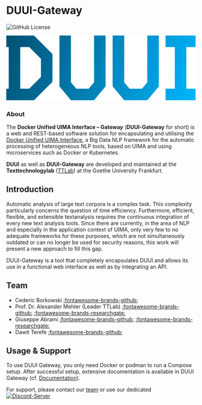 # DUUI-Gateway

![GitHub License](https://img.shields.io/github/license/Texttechnologylab/DUUI-Gateway)

![DUUIGatewayImage](images/DUUI.svg)

### About
The **Docker Unified UIMA Interface – Gateway** (**DUUI-Gateway** for short) is a web and REST-based software solution for encapsulating and utilising the [Docker Unified UIMA Interface](https://github.com/texttechnologylab/DockerUnifiedUIMAInterface), a Big Data NLP framework for the automatic processing of heterogeneous NLP tools, based on UIMA and using microservices such as Docker or Kubernetes.

**DUUI** as well as **DUUI-Gateway** are developed and maintained at the **Texttechnologylab** ([TTLab](https://www.texttechnologylab.org/)) at the Goethe University Frankfurt.


## Introduction

Automatic analysis of large text corpora is a complex task. This complexity particularly concerns the question of time efficiency. Furthermore, efficient, flexible, and extensible textanalysis requires the continuous integration of every new text analysis tools. Since there are currently, in the area of NLP and especially in the application context of UIMA, only very few to no adequate frameworks for these purposes, which are not simultaneously outdated or can no longer be used for security reasons, this work will present a new approach to fill this gap.

DUUI-Gateway is a tool that completely encapsulates DUUI and allows its use in a functional web interface as well as by integrating an API.


## Team

- Cederic Borkowski [:fontawesome-brands-github:](https://github.com/CedricBorko)
- Prof. Dr. Alexander Mehler (Leader TTLab) [:fontawesome-brands-github:](https://github.com/amehler) [:fontawesome-brands-researchgate:](https://www.researchgate.net/profile/Alexander-Mehler-2)
- Giuseppe Abrami [:fontawesome-brands-github:](https://github.com/abrami) [:fontawesome-brands-researchgate:](https://www.researchgate.net/profile/Giuseppe-Abrami)
- Dawit Terefe [:fontawesome-brands-github:](https://github.com/dterefe)
  

## Usage & Support

To use DUUI Gateway, you only need Docker or podman to run a Compose setup. After successful setup, extensive documentation is available in DUUI Gateway (cf. [Documentation](https://duui.texttechnologylab.org/documentation)).

For support, please contact our [team](#team) or use our dedicated [![Discord-Server](http://img.shields.io/badge/Discord-Server-fc0098.svg)](https://discord.gg/DxsgfbK7Jh)
